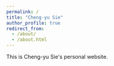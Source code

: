 ```yaml
---
permalink: /
title: "Cheng-yu Sie"
author_profile: true
redirect_from: 
  - /about/
  - /about.html
---
```


This is Cheng-yu Sie's personal website.